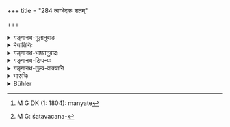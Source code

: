 +++
title = "284 त्वग्भेदकः शतम्"

+++

<details><summary>गङ्गानथ-मूलानुवादः</summary>

One who bruises the skin should be fined one hundred; as also one who fetches blood; he who cuts the flesh, six ‘niṣkas’ and the bone-breaker should be banished.—(284)
</details>

<details><summary>मेधातिथिः</summary>

द्विजातीनाम् अयं परस्परापराधे, शूद्रस्य तु शूद्रापराधे, उच्यते[^२३२] । यः केवलाम् एव त्वचं भिन्द्याद् विदारयेन् न लोहितं दर्शयेत् तस्य **शतं दण्डः** । तावद् एव **लोहितदर्शने** । यद्य् अपि **त्वग्बेदम्** अन्तरेण न लोहितं दृश्यते, तथाप्य् अधिकापराधाद् अधिकदण्डे प्राप्ते शतवचनं[^२३३] नियमार्थम् ।


[^२३३]:
     M G: śatavacana-


[^२३२]:
     M G DK (1: 1804): manyate

- <u>अन्ये</u> तु कर्णनासिकादेर् अपि स्रवति शोणितं बहिस्त्वग्भेदे ऽपि तदर्थम् उच्यत इत्य् आहुस् । 

<u>तद् अयुक्तम्</u> । अन्तर्भेदे हि महत्त्वान् महादण्डो युक्तः । तस्माद् यत्रेषत्स्रवति शोणितं तत्र शतं । शिरोभेदे तु मांसवत् ।   
**निष्क**शब्दः सुवर्णपरिमाणवाचीत्य् उक्तम् । **प्रवास्यो** **ऽस्थ्नां भेदकस्** तत्प्रयोजक इति । घञन्तेन समासं कृत्वा तं करोतीति पठितव्यः- अस्थिभेदकृद् इति । प्रवासनम् अर्थशास्त्रप्रवृत्त्या मारणम्, निर्वासनं वा । दण्डविधौ ह्य् अर्थशास्त्रश्रवणं दृश्यते । तथा हि "दशबन्धम्" इति बार्हस्पत्य औशनस्ये च प्रयोगः । निर्वासनं ब्राह्मणस्य नान्येषाम् ॥ ८.२८४ ॥
</details>

<details><summary>गङ्गानथ-भाष्यानुवादः</summary>

What is here laid down pertains to offences committed among the twice-born men themselves, as also between two *Śūdras*.

When one only ‘*breaks*’ or pierces the skin, and fetches no blood, the fine is one hundred.

The same also when blood flows out. Though no blood can flow out unless the skin has been broken, yet the limitation on the fine has been laid down with a view to preclude the idea that since the hurt is more serious, the punishment should he heavier.

Others hold that this has been added in view of the fact that blood flows also out of the ear, the nostrils and such other pans, as also out of the outer skin (and the rule is meant to apply to this latter ease).

This however is not right. Because in a case where there is internal hurt, the pain is very severe, and the punishment therefore should be proportionately heavy. Hence what is meant is that the fine of one hundred shall be inflicted in a case where only a small quantity of blood has flown out.

In the case of head-breaking, the punishment shall be the same as that in the case of cutting the flesh.

The term ‘*niṣka*’ here stands for a measure of gold, as has been already explained before.

‘*The breaker of bones should be banished*,’;—*i.e*., one who causes the bone to be broken. The compound ‘*asthibhedakaḥ*’ should be explained by compounding ‘*asthi*’ (‘*bone*’) with the term ‘*bheda*’ which ends with the ‘*ghañ*’ affix, and then adding the causal affix in the sense of ‘*doing*’ to the compound thus formed (*i.e*., ‘*asthibhedam karoti iti asthibhedakaḥ*’).

‘Banishment’ is an alternative to ‘Death.’ In works dealing with the science of government, in the sections dealing with punishments, we find the latter penalty laid down; for instance, in the works of *Bṛhaspati* and *Uśanas*. So ‘banishment’ applies to the case of Brāhmaṇas, and ‘death’ to that of others.—(284)
</details>

<details><summary>गङ्गानथ-टिप्पन्यः</summary>

“According to Rāghavānanda the rule refers to Śūdras assaulting Śūdras.
According to Nārāyaṇa, the last offender’s property shall be
confiscated.”—Buhler.

This verse is quoted in *Vivādaratnākara* (p. 164), which remarks that
in view of the law laid down by Viṣṇu, that for causing bleeding the
fine shall be 64 *paṇas*,—the penalty here laid down should be
understood to be applicable to cases where there is much bleeding caused
by the tearing of the skin.

It is quoted in *Parāśaramādhava* (Vyavahāra, p. 287);—in *Aparārka* (p.
815) which adds that, the bleeding is due to grievous hurt, then the
fine is to be 100, otherwise 64;—in *Mitākṣarā* (2.218), where
*Bālambhaṭṭī* remarks that the penalty here laid down applies to cases
where the hurt has been inflicted on some vital part of the body;—and in
*Vivādacintāmaṇi* (Calcutta, p. 74), which explains ‘*niṣka*’ as
equivalent to four ‘*suvarṇas*’
</details>

<details><summary>गङ्गानथ-तुल्य-वाक्यानि</summary>

*Viṣṇu* (5.66-72).—‘If he causes pain to him, without fetching blood, he
shall pay 32 *Paṇas*; for fetching blood, 64;—for mutilating or injuring
a hand, or a foot, or a tooth,—and for slitting an ear, or the nose,—the
second amercement. For rendering a man unable to move about, or to oat,
or to speak,—or for striking him violently,—the same punishment is
ordained. For wounding or breaking an eye, or the neck, or an arm, or a
hone, or a shoulder, the highest amercement. For striking out both eyes
of a man, the King shall confine him and not release him from the jail
as long as he lives;—or he shall order him to be mutilated in the same
way.’

*Yājñavalkya* (2.218-220).—‘If one causes pain with wood and other
things, without fetching blood, he should ho made to pay a fine of 32
*Paṇas*; on fetching blood, the double of that. If he breaks a hand, or
a foot, or a tooth, or slits the ear or the nose, or reopens a wound, or
beats him nearly to death,—the middle amercement. On incapacitating him
from moving, eating or speaking, also for piercing the eyes and other
organs, or for breaking the shoulder, or the arms or the thighs, the
middle amercement.’

*Nārada* (15-16.29).—‘If a man breaks the skin of an equal, or fetches
blood from him, he shall be fined a hundred *Paṇas*; if he cuts the
flesh, 6 *Niṣkas*; if he breaks a bone, ho shall be banished.’

*Bṛhaspati* (22.720).—‘For injuring a person with bricks, stones or a
wooden club, he shall he fined two *Māṣas*; double of this, if blood
flows. For tearing the skin, the lowest amercement shall be inflicted;
for tearing the flesh, the middle amercement; for breaking a hone, the
highest amercement; for killing, capital punishment. For breaking the
oar, the nose or hand, or injuring teeth, or feet,—the middle
amercement; and double of that for cutting off any of those limbs. He
who injures a limb or divides it, shall be compelled to pay the expense
of curing it.’

*Arthaśāstra* (p. 107).—‘On hurting a person, without fetching blood,
with wood, stones, bricks, iron-stick, or ropes—the fine shall be 24
*Paṇas*; double of that if blood is fetched. The lowest amercement for
beating a man nearly to death, without fetching blood; as also for
disabling a hand or foot. For breaking the hand or foot, or for tearing
the nose or the ear, or for opening a wound, the same punishment. For
breaking the thigh or the neck or the eyes, or making one unable to
speak or move or eat,—the middle amercement; also the expenses for
effecting a cure. If the man happen to die, the culprit should be tried
as a heinous criminal.’

*Kātyāyana* (Vivādaratnākara, p. 265).—‘For striking a man with bricks,
stones or wooden sticks, the fine is two *Māṣas*; double of this if
blood is fetched; for cutting of the ear, the lip, the nose, the eye,
the tongue, the penis or the hand,—the highest amercement; and for
piercing these, the middle amercement.’

*Hārīta* (Vivādaratnākara, p. 266).—‘If a low-caste man breaks the head,
or ears or any limb of a person of the higher castes, he shall be fined
200 *Purāṇas*; for striking him with the foot, his feet shall be cut
off, or he shall he fined 500.’
</details>

<details><summary>भारुचिः</summary>

यस् त्वचो विकारं दर्शयत्य् अलोहितं स विज्ञेयस् त्वग्भेदकः । ऋज्व् अन्यत् । अस्य तु विशेषः । मनुष्यानां पशूनां चेति ॥ ८.२८३ ॥
</details>

<details><summary>Bühler</summary>

284	He who breaks the skin (of an equal) or fetches blood (from him) shall be fined one hundred (panas), he who cuts a muscle six nishkas, he who breaks a bone shall be banished.
</details>
